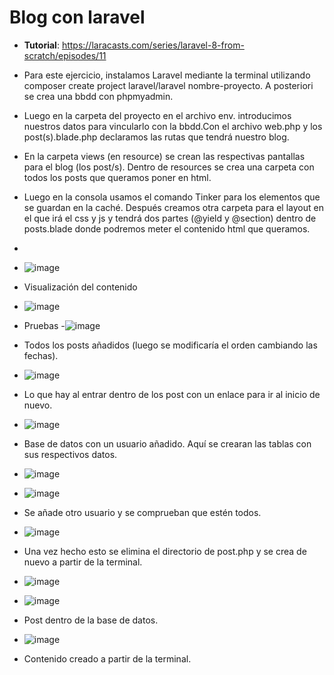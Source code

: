 # Blog con laravel
- **Tutorial**: https://laracasts.com/series/laravel-8-from-scratch/episodes/11

 - Para este ejercicio, instalamos Laravel mediante la terminal utilizando composer create project laravel/laravel nombre-proyecto. A posteriori se crea una bbdd con phpmyadmin. 
- Luego en la carpeta del proyecto en el archivo env. introducimos nuestros datos para vincularlo con la bbdd.Con el archivo web.php y los post(s).blade.php declaramos las rutas que tendrá nuestro blog.
- En la carpeta views (en resource) se crean las respectivas pantallas para el blog (los post/s). Dentro de resources se crea una carpeta con todos los posts que queramos poner en html. 
- Luego en la consola usamos el comando Tinker para los elementos que se guardan en la caché. Después creamos otra carpeta para el layout en el que irá el css y js y tendrá dos partes (@yield y @section) dentro de posts.blade donde podremos meter el contenido html que queramos.
- 
- ![image](https://user-images.githubusercontent.com/91051075/154220951-768de464-0396-4757-8510-4da45a57a696.png)
- Visualización del contenido
- ![image](https://user-images.githubusercontent.com/91051075/154221097-ca0bb2fd-fb10-4ea8-b6e5-4a48d1b5ae3c.png)
- Pruebas
-![image](https://user-images.githubusercontent.com/91051075/154221201-45e1b673-7725-4b0c-84dc-1999b063cb04.png)
- Todos los posts añadidos (luego se modificaría el orden cambiando las fechas).
- ![image](https://user-images.githubusercontent.com/91051075/154221286-43580429-0dbb-4de4-a1ff-b9dd64cbe451.png)
- Lo que hay al entrar dentro de los post con un enlace para ir al inicio de nuevo.
- ![image](https://user-images.githubusercontent.com/91051075/154221517-efdb8271-6a16-482f-b956-64dbb39e5b63.png)
- Base de datos con un usuario añadido. Aquí se crearan las tablas con sus respectivos datos.
- ![image](https://user-images.githubusercontent.com/91051075/154221684-9790898f-d3e3-45b8-b087-f397c93078b0.png)
- ![image](https://user-images.githubusercontent.com/91051075/154221776-2298d347-9537-4ba2-a163-51378a2b0143.png)
- Se añade otro usuario y se comprueban que estén todos.
- ![image](https://user-images.githubusercontent.com/91051075/154222100-39b8af5a-f7d7-48ac-bf68-fd180ff0c563.png)
- Una vez hecho esto se elimina el directorio de post.php y se crea de nuevo a partir de la terminal.
- ![image](https://user-images.githubusercontent.com/91051075/154222297-c225cf60-77d7-4de4-8270-b6c14f04f477.png)
- ![image](https://user-images.githubusercontent.com/91051075/154222353-8fa18e26-9ab3-4caf-b3e0-d5dcd226e3bc.png)
- Post dentro de la base de datos.
- ![image](https://user-images.githubusercontent.com/91051075/154222569-01631db4-bdbc-4b23-8663-59427ed46bff.png)
- Contenido creado a partir de la terminal.
